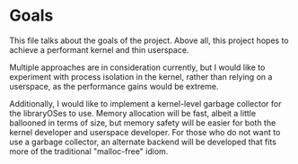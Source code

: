# Goals
This file talks about the goals of the project. Above all, this project hopes to
achieve a performant kernel and thin userspace.

Multiple approaches are in
consideration currently, but I would like to experiment with process isolation
in the kernel, rather than relying on a userspace, as the performance gains
would be extreme.

Additionally, I would like to implement a kernel-level garbage
collector for the libraryOSes to use. Memory allocation will be fast, albeit a
little ballooned in terms of size, but memory safety will be easier for both the
kernel developer and userspace developer. For those who do not want to use a
garbage collector, an alternate backend will be developed that fits more of the
traditional "malloc-free" idiom.
